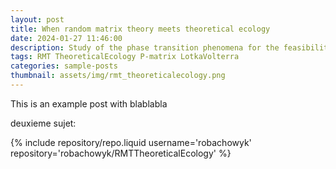 ```yaml
---
layout: post
title: When random matrix theory meets theoretical ecology
date: 2024-01-27 11:46:00
description: Study of the phase transition phenomena for the feasibility, Volterra Lyapunov stability and P-property in Lotka Volterra models
tags: RMT TheoreticalEcology P-matrix LotkaVolterra
categories: sample-posts
thumbnail: assets/img/rmt_theoreticalecology.png
---
```


This is an example post with blablabla

deuxieme sujet:
<div class="repositories d-flex flex-wrap flex-md-row flex-column justify-content-between align-items-center">
    {% include repository/repo.liquid username='robachowyk' repository='robachowyk/RMTTheoreticalEcology' %}
</div>

